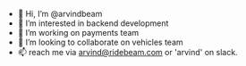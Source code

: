 - 👋 Hi, I’m @arvindbeam
- 👀 I’m interested in backend development
- 🌱 I’m working on payments team
- 💞️ I’m looking to collaborate on vehicles team
- 📫 reach me via arvind@ridebeam.com or 'arvind' on slack.

<!---
arvindbeam/arvindbeam is a ✨ special ✨ repository because its `README.md` (this file) appears on your GitHub profile.
You can click the Preview link to take a look at your changes.
--->
